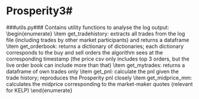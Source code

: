 # Prosperity3# 


###utils.py###
Contains utility functions to analyse the log output:
\begin{enumerate}
\item get_tradehistory: extracts all trades from the log file (including trades by other market participants) and returns a dataframe
\item get_orderbook: returns a dictionary of dictionaries; each dictionary corresponds to the buy and sell orders the algorithm sees at the corresponding timestamp (the price csv only includes top 3 orders, but the live order book can include more than that)
\item get_mytrades: returns a dataframe of own trades only
\item get_pnl: calculate the pnl given the trade history; reproduces the Prosperity pnl closely
\item get_midprice_mm: calculates the midprice corresponding to the market-maker quotes (relevant for KELP)
\end{enumerate}



